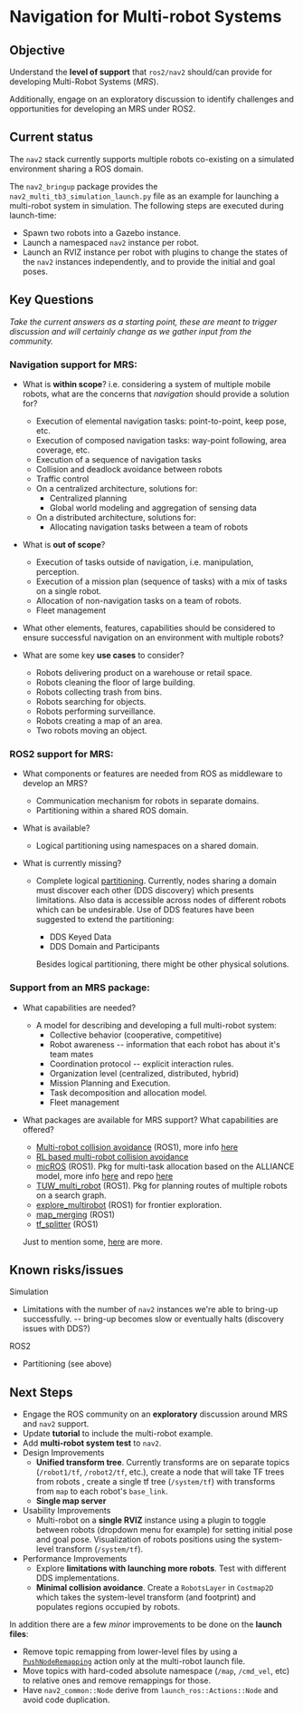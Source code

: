# Navigation for Multi-robot Systems

## Objective

Understand the **level of support** that `ros2/nav2` should/can provide for developing Multi-Robot Systems (*MRS*).

Additionally, engage on an exploratory discussion to identify challenges and opportunities for developing an MRS under ROS2.

## Current status

The `nav2` stack currently supports multiple robots co-existing on a simulated environment sharing a ROS domain.

The `nav2_bringup` package provides the `nav2_multi_tb3_simulation_launch.py` file as an example for launching a multi-robot system in simulation. The following steps are executed during launch-time:
- Spawn two robots into a Gazebo instance.
- Launch a namespaced `nav2` instance per robot.
- Launch an RVIZ instance per robot with plugins to change the states of the `nav2` instances independently, and to provide the initial and goal poses.

## Key Questions

*Take the current answers as a starting point, these are meant to trigger discussion and will certainly change as we gather input from the community.*

### Navigation support for MRS:

- What is **within scope**? i.e. considering a system of multiple mobile robots, what are the concerns that *navigation* should provide a solution for?
  - Execution of elemental navigation tasks: point-to-point, keep pose, etc.
  - Execution of composed navigation tasks: way-point following, area coverage, etc.
  - Execution of a sequence of navigation tasks
  - Collision and deadlock avoidance between robots
  - Traffic control
  - On a centralized architecture, solutions for:
    - Centralized planning
    - Global world modeling and aggregation of sensing data
  - On a distributed architecture, solutions for:
    - Allocating navigation tasks between a team of robots

- What is **out of scope**?
  - Execution of tasks outside of navigation, i.e. manipulation, perception.
  - Execution of a mission plan (sequence of tasks) with a mix of tasks on a single robot.
  - Allocation of non-navigation tasks on a team of robots.
  - Fleet management

- What other elements, features, capabilities should be considered to ensure successful navigation on an environment with multiple robots?

- What are some key **use cases** to consider?
  - Robots delivering product on a warehouse or retail space.
  - Robots cleaning the floor of large building.
  - Robots collecting trash from bins.
  - Robots searching for objects.
  - Robots performing surveillance.
  - Robots creating a map of an area.
  - Two robots moving an object.

### ROS2 support for MRS:

- What components or features are needed from ROS as middleware to develop an MRS?
  - Communication mechanism for robots in separate domains.
  - Partitioning within a shared ROS domain.

- What is available?
  - Logical partitioning using namespaces on a shared domain.

- What is currently missing?
  - Complete logical [partitioning](https://index.ros.org//doc/ros2/Roadmap/#new-features). Currently, nodes sharing a domain must discover each other (DDS discovery) which presents limitations. Also data is accessible across nodes of different robots which can be undesirable. Use of DDS features have been suggested to extend the partitioning:
    - DDS Keyed Data
    - DDS Domain and Participants

    Besides logical partitioning, there might be other physical solutions.

### Support from an MRS package:

- What capabilities are needed?

  - A model for describing and developing a full multi-robot system:
    - Collective behavior (cooperative, competitive)
    - Robot awareness -- information that each robot has about it's team mates
    - Coordination protocol -- explicit interaction rules.
    - Organization level (centralized, distributed, hybrid)
    - Mission Planning and Execution.
    - Task decomposition and allocation model.
    - Fleet management

- What packages are available for MRS support? What capabilities are offered?
  - [Multi-robot collision avoidance](http://wiki.ros.org/multi_robot_collision_avoidance) (ROS1), more info [here](http://www.willowgarage.com/blog/2012/07/23/multi-robot-collision-avoidance)
  - [RL based multi-robot collision avoidance](https://github.com/vincekurtz/CollisionAvoidance)
  - [micROS](http://wiki.ros.org/micros_mars_task_alloc) (ROS1). Pkg for multi-task allocation based on the ALLIANCE model, more info [here](https://micros.trustie.net/) and repo [here](https://github.com/liminglong/micros_mars_task_alloc)
  - [TUW_multi_robot](https://github.com/tuw-robotics/tuw_multi_robot) (ROS1). Pkg for planning routes of multiple robots on a search graph.
  - [explore_multirobot](http://wiki.ros.org/explore_multirobot) (ROS1) for frontier exploration.
  - [map_merging](http://wiki.ros.org/map_merging) (ROS1)
  - [tf_splitter](http://wiki.ros.org/tf_splitter) (ROS1)

  Just to mention some, [here](https://github.com/topics/multi-robot) are more.

## Known risks/issues
Simulation
- Limitations with the number of `nav2` instances we're able to bring-up successfully. -- bring-up becomes slow or eventually halts (discovery issues with DDS?)

ROS2
- Partitioning (see above)

<!--
## Approach
- Improve some of the existing capabilities, see next section.
- Engage on an exploratory discussion. Come to an agreement on answers to key questions.
- Refine use cases.
- Define requirements, identify building blocks, define design
- Define milestones
- ... -->

## Next Steps
- Engage the ROS community on an **exploratory** discussion around MRS and `nav2` support.
- Update **tutorial** to include the multi-robot example.
- Add **multi-robot system test** to `nav2`.
- Design Improvements
  - **Unified transform tree**. Currently transforms are on separate topics (`/robot1/tf`, `/robot2/tf`, etc.), create a node that will take TF trees from robots , create a single tf tree (`/system/tf`) with transforms from `map` to each robot's `base_link`.
  - **Single map server**
- Usability Improvements
  - Multi-robot on a **single RVIZ** instance using a plugin to toggle between robots (dropdown menu for example) for setting initial pose and goal pose. Visualization of robots positions using the system-level transform (`/system/tf`).
- Performance Improvements
  - Explore **limitations with launching more robots**. Test with different DDS implementations.
  - **Minimal collision avoidance**. Create a `RobotsLayer` in `Costmap2D` which takes the system-level transform (and footprint) and populates regions occupied by robots.

In addition there are a few *minor* improvements to be done on the **launch files**:
  - Remove topic remapping from lower-level files by using a [`PushNodeRemapping`](https://github.com/ros2/launch_ros/issues/56) action only at the multi-robot launch file.
  - Move topics with hard-coded absolute namespace (`/map`, `/cmd_vel`, etc) to relative ones and remove remappings for those.
  - Have `nav2_common::Node` derive from `launch_ros::Actions::Node` and avoid code duplication.

